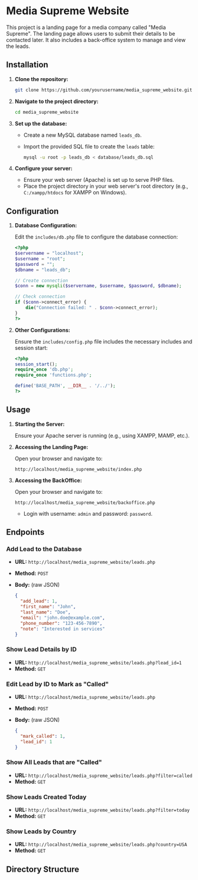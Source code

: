 # Media Supreme Website

This project is a landing page for a media company called "Media Supreme". The landing page allows users to submit their details to be contacted later. It also includes a back-office system to manage and view the leads.

## Installation

1. **Clone the repository:**

   ```sh
   git clone https://github.com/yourusername/media_supreme_website.git
   ```

2. **Navigate to the project directory:**

   ```sh
   cd media_supreme_website
   ```

3. **Set up the database:**

   - Create a new MySQL database named `leads_db`.
   - Import the provided SQL file to create the `leads` table:

     ```sh
     mysql -u root -p leads_db < database/leads_db.sql
     ```

4. **Configure your server:**

   - Ensure your web server (Apache) is set up to serve PHP files.
   - Place the project directory in your web server's root directory (e.g., `C:/xampp/htdocs` for XAMPP on Windows).

## Configuration

1. **Database Configuration:**

   Edit the `includes/db.php` file to configure the database connection:

   ```php
   <?php
   $servername = "localhost";
   $username = "root";
   $password = "";
   $dbname = "leads_db";

   // Create connection
   $conn = new mysqli($servername, $username, $password, $dbname);

   // Check connection
   if ($conn->connect_error) {
       die("Connection failed: " . $conn->connect_error);
   }
   ?>
   ```

2. **Other Configurations:**

   Ensure the `includes/config.php` file includes the necessary includes and session start:

   ```php
   <?php
   session_start();
   require_once 'db.php';
   require_once 'functions.php';

   define('BASE_PATH', __DIR__ . '/../');
   ?>
   ```

## Usage

1. **Starting the Server:**

   Ensure your Apache server is running (e.g., using XAMPP, MAMP, etc.).

2. **Accessing the Landing Page:**

   Open your browser and navigate to:

   ```
   http://localhost/media_supreme_website/index.php
   ```

3. **Accessing the BackOffice:**

   Open your browser and navigate to:

   ```
   http://localhost/media_supreme_website/backoffice.php
   ```

   - Login with username: `admin` and password: `password`.

## Endpoints

### Add Lead to the Database

- **URL:** `http://localhost/media_supreme_website/leads.php`
- **Method:** `POST`
- **Body:** (raw JSON)

  ```json
  {
    "add_lead": 1,
    "first_name": "John",
    "last_name": "Doe",
    "email": "john.doe@example.com",
    "phone_number": "123-456-7890",
    "note": "Interested in services"
  }
  ```

### Show Lead Details by ID

- **URL:** `http://localhost/media_supreme_website/leads.php?lead_id=1`
- **Method:** `GET`

### Edit Lead by ID to Mark as "Called"

- **URL:** `http://localhost/media_supreme_website/leads.php`
- **Method:** `POST`
- **Body:** (raw JSON)

  ```json
  {
    "mark_called": 1,
    "lead_id": 1
  }
  ```

### Show All Leads that are "Called"

- **URL:** `http://localhost/media_supreme_website/leads.php?filter=called`
- **Method:** `GET`

### Show Leads Created Today

- **URL:** `http://localhost/media_supreme_website/leads.php?filter=today`
- **Method:** `GET`

### Show Leads by Country

- **URL:** `http://localhost/media_supreme_website/leads.php?country=USA`
- **Method:** `GET`

## Directory Structure
